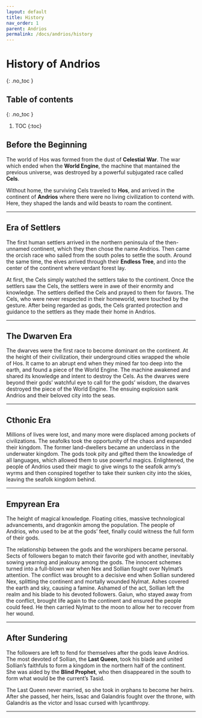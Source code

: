 ```yaml
---
layout: default
title: History
nav_order: 1
parent: Andrios
permalink: /docs/andrios/history
---
```

# History of Andrios
{: .no_toc }

## Table of contents
{: .no_toc }
1. TOC
{:toc}

## Before the Beginning
The world of Hos was formed from the dust of **Celestial War**. The war which ended when the **World Engine**, the machine that mantained the previous universe, was destroyed by a powerful  subjugated race called **Cels**.

Without home, the surviving Cels traveled to **Hos**, and arrived in the continent of **Andrios** where there were no living civilization to contend with. Here, they shaped the lands and wild beasts to roam the continent.

---
## Era of Settlers
The first human settlers arrived in the northern peninsula of the then-unnamed continent, which they then chose the name Andrios. Then came the orcish race who sailed from the south poles to settle the south. Around the same time, the elves arrived through their **Endless Tree**, and into the center of the continent where verdant forest lay.

At first, the Cels simply watched the settlers take to the continent. Once the settlers saw the Cels, the settlers were in awe of their enormity and knowledge. The settlers deified the Cels and prayed to them for favors. The Cels, who were never respected in their homeworld, were touched by the gesture. After being regarded as gods, the Cels granted protection and guidance to the settlers as they made their home in Andrios.

---
## The Dwarven Era
The dwarves were the first race to become dominant on the continent. At the height of their civilization, their underground cities wrapped the whole of Hos. It came to an abrupt end when they mined far too deep into the earth, and found a piece of the World Engine. The machine awakened and shared its knowledge and intent to destroy the Cels. As the dwarves were beyond their gods’ watchful eye to call for the gods’ wisdom, the dwarves destroyed the piece of the World Engine. The ensuing explosion sank Andrios and their beloved city into the seas.

---
## Cthonic Era
Millions of lives were lost, and many more were displaced among pockets of civilizations. The seafolks took the opportunity of the chaos and expanded their kingdom. The former land-dwellers became an underclass in the underwater kingdom. The gods took pity and gifted them the knowledge of all languages, which allowed them to use powerful magics. Enlightened, the people of Andrios used their magic to give wings to the seafolk army’s wyrms and then conspired together to take their sunken city into the skies, leaving the seafolk kingdom behind.

---
## Empyrean Era
The height of magical knowledge. Floating cities, massive technological advancements, and dragonkin among the population. The people of Andrios, who used to be at the gods’ feet, finally could witness the full form of their gods.

The relationship between the gods and the worshipers became personal. Sects of followers began to match their favorite god with another, inevitably sowing yearning and jealousy among the gods. The innocent schemes turned into a full-blown war when Nex and Sollian fought over Nylmat’s attention. The conflict was brought to a decisive end when Sollian sundered Nex, splitting the continent and mortally wounded Nylmat. Ashes covered the earth and sky, causing a famine. Ashamed of the act, Sollian left the realm and his blade to his devoted followers. Gaiun, who stayed away from the conflict, brought life again to the continent and ensured the people could feed. He then carried Nylmat to the moon to allow her to recover from her wound.


---
## After Sundering
The followers are left to fend for themselves after the gods leave Andrios. The most devoted of Sollian, the **Last Queen**, took his blade and united Sollian’s faithfuls to form a kingdom in the northern half of the continent. She was aided by the **Blind Prophet**, who then disappeared in the south to form what would be the current’s Tasid.

The Last Queen never married, so she took in orphans to become her heirs. After she passed, her heirs, Issac and Galandris fought over the throne, with Galandris as the victor and Issac cursed with lycanthropy.


---
